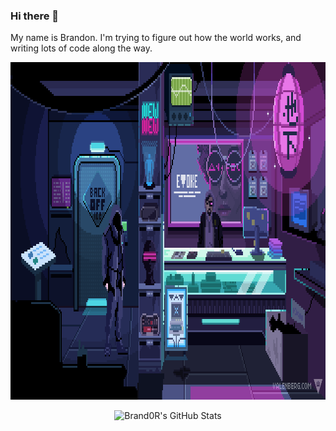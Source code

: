 ### Hi there 👋 

My name is Brandon. I'm trying to figure out how the world works, and writing lots of code along the way.

<img alt="GIF" src="https://github.com/Br4nd0R/Br4nd0R/blob/master/pixel_art_80s.gif?raw=true" width="960" height="540" />

<p align="center"> <img src="https://github-readme-stats.vercel.app/api?username=TheBitShepherd&show_icons=true&theme=tokyonight" alt="Brand0R's GitHub Stats" />
